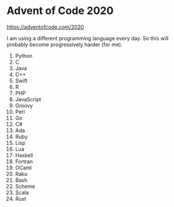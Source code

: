 # Advent of Code 2020

https://adventofcode.com/2020

I am using a different programming language every day.  So this will
probably become progressively harder (for me).

1. Python
2. C
3. Java
4. C++
5. Swift
6. R
7. PHP
8. JavaScript
9. Groovy
10. Perl
11. Go
12. C#
13. Ada
14. Ruby
15. Lisp
16. Lua
17. Haskell
18. Fortran
19. OCaml
20. Raku
21. Bash
22. Scheme
23. Scala
24. Rust
